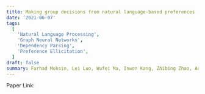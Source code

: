 ```yaml
---
title: Making group decisions from natural language-based preferences
date: '2021-06-07'
tags:
  [
    'Natural Language Processing',
    'Graph Neural Networks',
    'Dependency Parsing',
    'Preference Ellicitation',
  ]
draft: false
summary: Farhad Mohsin, Lei Luo, Wufei Ma, Inwon Kang, Zhibing Zhao, Ao Liu, Rohit Vaish and Lirong Xia. (COMSOC-21)
---
```


Paper Link: []()
